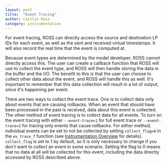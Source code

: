 ```yaml
---
layout: post
title:  "Event Tracing"
author: Caitlin Ross
category: instrumentation
---
```


For event tracing, ROSS can directly access the source and destination LP IDs for each event, as well as the sent and received virtual timestamps.
It will also record the real time that the event is computed at.

Because event types are determined by the model developer, ROSS cannot directly access this.
The user can create a callback function that ROSS will use to collect the event type, and ROSS will then handle storing the data in the buffer and the I/O.
The benefit to this is that the user can choose to collect other data about the event, and ROSS will handle this as well.
It's important to remember that this data collection will result in a lot of output, since it's happening per event.

There are two ways to collect the event trace.
One is to collect data only about events that are causing rollbacks.
When an event that should have been processed in the past is received, data about this event is collected.
The other method of event tracing is to collect data for all events.
To turn on the event tracing with either `--event-trace=1` for full event trace or `--event-trace=2` for tracing only events that cause rollbacks. 
For either method, individual events can be set to not be collected by setting `collect_flag=0` in the `ev_trace_f` function (see [Instrumentation Overview](instrumentation.html) for details).
`collect_flag` is set to 1 by default, so it is only necessary to change if you don't want to collect an event in some scenario.
Setting the flag to 0 means that no data at all will be collected for this event, including the data directly accessed by ROSS described above.



